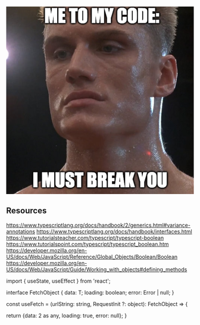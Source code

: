 <p align="center">
<img src="image.png" alt="Joke about 'breaking' code, referencing Ivan Drago from Rocky IV." width="600"/>
</p>

## Resources

https://www.typescriptlang.org/docs/handbook/2/generics.html#variance-annotations
https://www.typescriptlang.org/docs/handbook/interfaces.html
https://www.tutorialsteacher.com/typescript/typescript-boolean
https://www.tutorialspoint.com/typescript/typescript_boolean.htm
https://developer.mozilla.org/en-US/docs/Web/JavaScript/Reference/Global_Objects/Boolean/Boolean
https://developer.mozilla.org/en-US/docs/Web/JavaScript/Guide/Working_with_objects#defining_methods

import { useState, useEffect } from 'react';

interface FetchObject<T> {
  data: T;
  loading: boolean;
  error: Error | null;
}

const useFetch = <T>(urlString: string, RequestInit ?: object): FetchObject<T> => {


  return {data: 2 as any, loading: true, error: null};
}